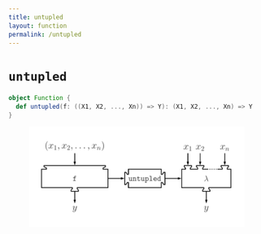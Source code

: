 ```yaml
---
title: untupled
layout: function
permalink: /untupled
---
```


# `untupled`

~~~ scala
object Function {
  def untupled(f: ((X1, X2, ..., Xn)) => Y): (X1, X2, ..., Xn) => Y
}
~~~

<figure class="diagram">
  <img src="images/untupled.svg" alt="untupled function">
  <!-- <figcaption class="diagram-desc"><code>untupled</code> uses <code>p</code> to classify elements into two groups</figcaption> -->
</figure>
